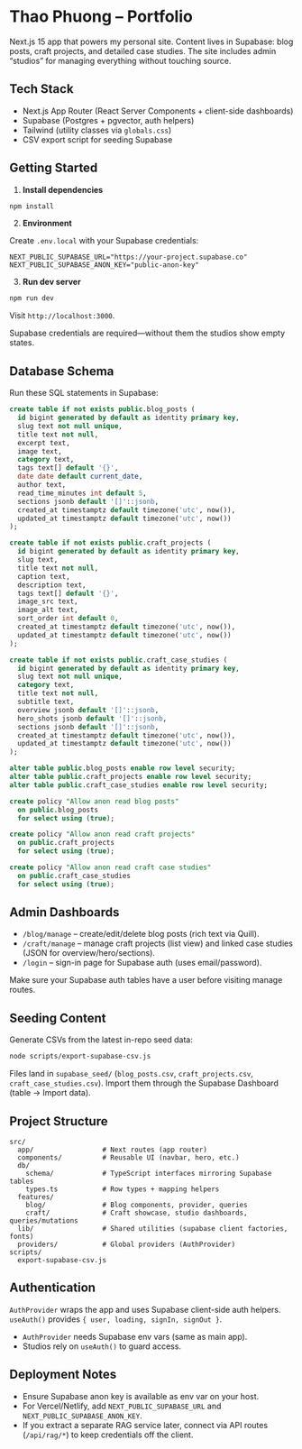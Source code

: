 # Thao Phuong – Portfolio

Next.js 15 app that powers my personal site. Content lives in Supabase: blog posts, craft projects, and detailed case studies. The site includes admin “studios” for managing everything without touching source.

## Tech Stack

- Next.js App Router (React Server Components + client-side dashboards)
- Supabase (Postgres + pgvector, auth helpers)
- Tailwind (utility classes via `globals.css`)
- CSV export script for seeding Supabase

## Getting Started

1. **Install dependencies**

```bash
npm install
```

2. **Environment**

Create `.env.local` with your Supabase credentials:

```
NEXT_PUBLIC_SUPABASE_URL="https://your-project.supabase.co"
NEXT_PUBLIC_SUPABASE_ANON_KEY="public-anon-key"
```

3. **Run dev server**

```bash
npm run dev
```

Visit `http://localhost:3000`.

Supabase credentials are required—without them the studios show empty states.

## Database Schema

Run these SQL statements in Supabase:

```sql
create table if not exists public.blog_posts (
  id bigint generated by default as identity primary key,
  slug text not null unique,
  title text not null,
  excerpt text,
  image text,
  category text,
  tags text[] default '{}',
  date date default current_date,
  author text,
  read_time_minutes int default 5,
  sections jsonb default '[]'::jsonb,
  created_at timestamptz default timezone('utc', now()),
  updated_at timestamptz default timezone('utc', now())
);

create table if not exists public.craft_projects (
  id bigint generated by default as identity primary key,
  slug text,
  title text not null,
  caption text,
  description text,
  tags text[] default '{}',
  image_src text,
  image_alt text,
  sort_order int default 0,
  created_at timestamptz default timezone('utc', now()),
  updated_at timestamptz default timezone('utc', now())
);

create table if not exists public.craft_case_studies (
  id bigint generated by default as identity primary key,
  slug text not null unique,
  category text,
  title text not null,
  subtitle text,
  overview jsonb default '[]'::jsonb,
  hero_shots jsonb default '[]'::jsonb,
  sections jsonb default '[]'::jsonb,
  created_at timestamptz default timezone('utc', now()),
  updated_at timestamptz default timezone('utc', now())
);

alter table public.blog_posts enable row level security;
alter table public.craft_projects enable row level security;
alter table public.craft_case_studies enable row level security;

create policy "Allow anon read blog posts"
  on public.blog_posts
  for select using (true);

create policy "Allow anon read craft projects"
  on public.craft_projects
  for select using (true);

create policy "Allow anon read craft case studies"
  on public.craft_case_studies
  for select using (true);
```

## Admin Dashboards

- `/blog/manage` – create/edit/delete blog posts (rich text via Quill).
- `/craft/manage` – manage craft projects (list view) and linked case studies (JSON for overview/hero/sections).
- `/login` – sign-in page for Supabase auth (uses email/password).

Make sure your Supabase auth tables have a user before visiting manage routes.

## Seeding Content

Generate CSVs from the latest in-repo seed data:

```bash
node scripts/export-supabase-csv.js
```

Files land in `supabase_seed/` (`blog_posts.csv`, `craft_projects.csv`, `craft_case_studies.csv`). Import them through the Supabase Dashboard (table → Import data).

## Project Structure

```
src/
  app/                 # Next routes (app router)
  components/          # Reusable UI (navbar, hero, etc.)
  db/
    schema/            # TypeScript interfaces mirroring Supabase tables
    types.ts           # Row types + mapping helpers
  features/
    blog/              # Blog components, provider, queries
    craft/             # Craft showcase, studio dashboards, queries/mutations
  lib/                 # Shared utilities (supabase client factories, fonts)
  providers/           # Global providers (AuthProvider)
scripts/
  export-supabase-csv.js
```

## Authentication

`AuthProvider` wraps the app and uses Supabase client-side auth helpers. `useAuth()` provides `{ user, loading, signIn, signOut }`.

- `AuthProvider` needs Supabase env vars (same as main app).
- Studios rely on `useAuth()` to guard access.

## Deployment Notes

- Ensure Supabase anon key is available as env var on your host.
- For Vercel/Netlify, add `NEXT_PUBLIC_SUPABASE_URL` and `NEXT_PUBLIC_SUPABASE_ANON_KEY`.
- If you extract a separate RAG service later, connect via API routes (`/api/rag/*`) to keep credentials off the client.

